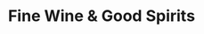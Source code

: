 ---
title: "Fine Wine & Good Spirits"
url: /east-stroudsburg/fine-wine-and-good-spirits-fox-run-lane/
shop: alcohol
---